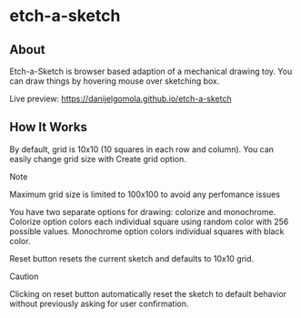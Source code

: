 # etch-a-sketch
## About
Etch-a-Sketch is browser based adaption of a mechanical drawing toy. You can draw things by hovering mouse over sketching box.

Live preview: https://danijelgomola.github.io/etch-a-sketch

## How It Works
By default, grid is 10x10 (10 squares in each row and column). You can easily change grid size with Create grid option.

> [!NOTE]
> Maximum grid size is limited to 100x100 to avoid any perfomance issues

You have two separate options for drawing: colorize and monochrome. Colorize option colors each individual square using random color with 256 possible values. Monochrome option colors individual squares with black color.

Reset button resets the current sketch and defaults to 10x10 grid.

> [!CAUTION]
> Clicking on reset button automatically reset the sketch to default behavior without previously asking for user confirmation.